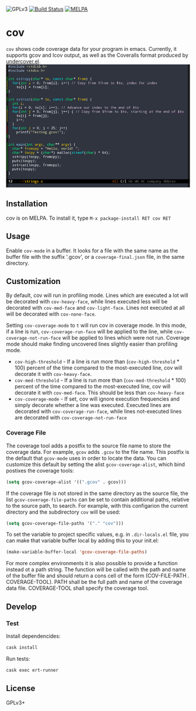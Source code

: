 ![GPLv3](https://img.shields.io/badge/license-GPLv3-brightgreen.svg)
[![Build Status](https://travis-ci.org/AdamNiederer/cov.svg?branch=master)](https://travis-ci.org/AdamNiederer/cov)
[![MELPA](http://melpa.org/packages/cov-badge.svg)](http://melpa.org/#/cov)

# cov
`cov` shows code coverage data for your program in emacs. Currently,
it supports gcov and lcov output, as well as the Coveralls format
produced by [undercover.el](https://github.com/sviridov/undercover.el).
![Screenshot](example.png)

## Installation
cov is on MELPA. To install it, type `M-x package-install RET cov RET`

## Usage
Enable `cov-mode` in a buffer. It looks for a file with the same name
as the buffer file with the suffix '.gcov', or a `coverage-final.json`
file, in the same directory.

## Customization
By default, cov will run in profiling mode. Lines which are executed a
lot will be decorated with `cov-heavy-face`, while lines executed less
will be decorated with `cov-med-face` and `cov-light-face`. Lines not
executed at all will be decorated with `cov-none-face`.

Setting `cov-coverage-mode` to `t` will run cov in coverage mode. In
this mode, if a line is run, `cov-coverage-run-face` will be applied
to the line, while `cov-coverage-not-run-face` will be applied to
lines which were not run. Coverage mode should make finding uncovered
lines slightly easier than profiling mode.

- `cov-high-threshold` - If a line is run more than
  (`cov-high-threshold` * 100) percent of the time compared to the
  most-executed line, cov will decorate it with `cov-heavy-face`.
- `cov-med-threshold` - If a line is run more than
  (`cov-med-threshold` * 100) percent of the time compared to the
  most-executed line, cov will decorate it with `cov-med-face`. This
  should be less than `cov-heavy-face`
- `cov-coverage-mode` - If set, cov will ignore execution frequencies
  and simply decorate whether a line was executed. Executed lines are
  decorated with `cov-coverage-run-face`, while lines not-executed
  lines are decorated with `cov-coverage-not-run-face`

### Coverage File

The coverage tool adds a postfix to the source file name to store the
coverage data. For example, `gcov` adds `.gcov` to the file name. This
postfix is the default that `gcov-mode` uses in order to locate the
data. You can customize this default by setting the alist
`gcov-coverage-alist`, which bind postixes the coverage tools:

```lisp
(setq gcov-coverage-alist '((".gcov" . gcov)))
```

If the coverage file is not stored in the same directory as the source
file, the list `gcov-coverage-file-paths` can be set to contain
additional paths, relative to the source path, to search. For example,
with this configarion the current directory and the subdirectory `cov`
will be used:

```lisp
(setq gcov-coverage-file-paths '("." "cov")))
```

To set the variable to project specific values, e.g. in
`.dir-locals.el` file, you can make that variable buffer local by
adding this to your init.el:

```lisp
(make-variable-buffer-local 'gcov-coverage-file-paths)
```

For more complex environments it is also possible to provide a
function instead ot a path string. The function will be called with
the path and name of the buffer file and should return a cons cell of
the form (COV-FILE-PATH . COVERAGE-TOOL). PATH shall be the full path
and name of the coverage data file. COVERAGE-TOOL shall specify the
coverage tool.

## Develop

### Test
Install dependencides:
```bash
cask install
```

Run tests:
```bash
cask exec ert-runner
```

## License
GPLv3+
